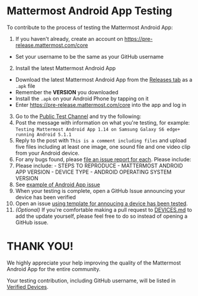 # Mattermost Android App Testing

To contribute to the process of testing the Mattermost Android App: 

1. If you haven't already, create an account on https://pre-release.mattermost.com/core
  - Set your username to be the same as your GitHub username
2. Install the latest Mattermost Android App
  - Download the latest Mattermost Android App from the [Releases tab](https://github.com/mattermost/android/releases) as a `.apk` file
  - Remember the **VERSION** you downloaded
  - Install the `.apk` on your Android Phone by tapping on it 
  - Enter https://pre-release.mattermost.com/core into the app and log in
3. Go to the [Public Test Channel](https://pre-release.mattermost.com/core/channels/public-test-channel) and try the following: 
  1. Post the message with information on what you're testing, for example: `Testing Mattermost Android App 1.14 on Samsung Galaxy S6 edge+ running Android 5.1.1`
  2. Reply to the post with `This is a comment including files` and upload five files including at least one image, one sound file and one video clip from your Android device.
4. For any bugs found, please [file an issue report for each](http://www.mattermost.org/filing-issues/). Please include: 
  1. Please include: 
    - STEPS TO REPRODUCE
    - MATTERMOST ANDROID APP VERSION
    - DEVICE TYPE 
    - ANDROID OPERATING SYSTEM VERSION 
  2. See [example of Android App issue](https://github.com/mattermost/platform/issues/2272)
5. When your testing is complete, open a GitHub Issue announcing your device has been verified
  1. Open an issue [using template for annoucing a device has been tested](https://github.com/mattermost/platform/issues/2275).
  2. _(Optional)_ If you're comfortable making a pull request to [DEVICES.md](DEVICES.md) to add the update yourself, please feel free to do so instead of opening a GitHub issue. 
  
# THANK YOU!
We highly appreciate your help improving the quality of the Mattermost Android App for the entire community. 

Your testing contribution, including GitHub username, will be listed in [Verified Devices](https://github.com/mattermost/android/blob/master/DEVICES.md).
  

